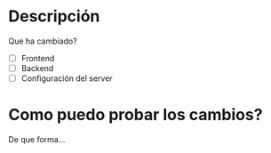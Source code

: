 #  Descripción 

Que ha cambiado?

- [ ] Frontend
- [ ] Backend
- [ ] Configuración del server

# Como puedo probar los cambios?

De que forma...
